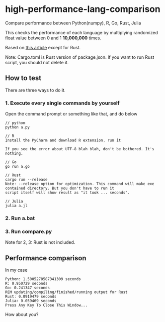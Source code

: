 # high-performance-lang-comparison
Compare performance between Python(numpy), R, Go, Rust, Julia

This checks the performance of each language by multiplying randomized float value between 0 and 1 <b>10,000,000</b> times.  

Based on <a href="https://www.datascienceland.com/blog/performance-between-python-r-julia-and-go-which-one-is-better-29">this article</a> except for Rust.

Note: Cargo.toml is Rust version of package.json. If you want to run Rust script, you should not delete it.

## How to test

There are three ways to do it.

### 1. Execute every single commands by yourself

Open the command prompt or something like that, and do below

```
// python
python a.py

// R
Install the PyCharm and download R extension, run it

If you see the error about UTF-8 blah blah, don't be bothered. It's nothing.

// Go
go run a.go

// Rust
cargo run --release
Note: --release option for optimization. This command will make exe contained directory. But you don't have to run it
script itself will show result as "it took ... seconds".

// Julia
julia a.jl
```

### 2. Run a.bat

### 3. Run compare.py

Note for 2, 3: Rust is not included.

## Performance comparison
In my case
```batch
Python: 1.5005278587341309 seconds
R: 0.950729 seconds
Go: 0.241347 seconds
REM updating/compiling/finished/running output for Rust
Rust: 0.0919479 seconds
Julia: 0.059469 seconds
Press Any Key To Close This Window...
```

How about you?


